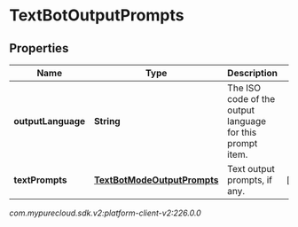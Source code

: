 # TextBotOutputPrompts


## Properties

| Name | Type | Description | Notes |
| ------------ | ------------- | ------------- | ------------- |
| **outputLanguage** | **String** | The ISO code of the output language for this prompt item. |  |
| **textPrompts** | [**TextBotModeOutputPrompts**](TextBotModeOutputPrompts) | Text output prompts, if any. |  [optional] |




_com.mypurecloud.sdk.v2:platform-client-v2:226.0.0_
